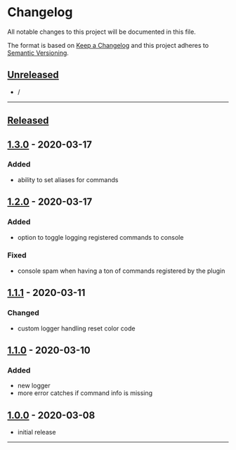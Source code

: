 # **Changelog**
All notable changes to this project will be documented in this file.

The format is based on [Keep a Changelog][Keep a Changelog] and this project adheres to [Semantic Versioning][Semantic Versioning].

## **[Unreleased]**

- /

---

## **[Released]**

## [1.3.0] - 2020-03-17

### Added
- ability to set aliases for commands

## [1.2.0] - 2020-03-17

### Added
- option to toggle logging registered commands to console

### Fixed
- console spam when having a ton of commands registered by the plugin

## [1.1.1] - 2020-03-11

### Changed
- custom logger handling reset color code

## [1.1.0] - 2020-03-10

### Added
- new logger
- more error catches if command info is missing


## [1.0.0] - 2020-03-08
- initial release

---

<!-- Links -->
[Keep a Changelog]: https://keepachangelog.com/
[Semantic Versioning]: https://semver.org/

<!-- Versions -->
[Unreleased]: https://github.com/RLNT/spigot-registercommands/compare/v1.0.0...HEAD
[Released]: https://github.com/RLNT/spigot-registercommands/releases
[1.3.0]: https://github.com/RLNT/spigot-registercommands/compare/v1.2.0..v1.3.0
[1.2.0]: https://github.com/RLNT/spigot-registercommands/compare/v1.1.1..v1.2.0
[1.1.1]: https://github.com/RLNT/spigot-registercommands/compare/v1.1.0..v1.1.1
[1.1.0]: https://github.com/RLNT/spigot-registercommands/compare/v1.0.0..v1.1.0
[1.0.0]: https://github.com/RLNT/spigot-registercommands/releases/tag/v1.0.0
